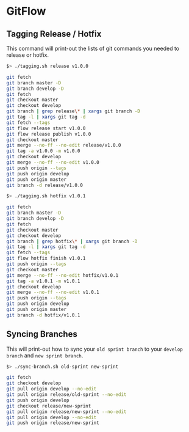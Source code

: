 # GitFlow

## Tagging Release / Hotfix

This command will print-out the lists of git commands you needed to release or hotfix.

```bash
$> ./tagging.sh release v1.0.0

git fetch
git branch master -D
git branch develop -D
git fetch
git checkout master
git checkout develop
git branch | grep release\* | xargs git branch -D
git tag -l | xargs git tag -d
git fetch --tags
git flow release start v1.0.0
git flow release publish v1.0.0
git checkout master
git merge --no-ff --no-edit release/v1.0.0
git tag -a v1.0.0 -m v1.0.0
git checkout develop
git merge --no-ff --no-edit v1.0.0
git push origin --tags
git push origin develop
git push origin master
git branch -d release/v1.0.0
```

```bash
$> ./tagging.sh hotfix v1.0.1

git fetch
git branch master -D
git branch develop -D
git fetch
git checkout master
git checkout develop
git branch | grep hotfix\* | xargs git branch -D
git tag -l | xargs git tag -d
git fetch --tags
git flow hotfix finish v1.0.1
git push origin --tags
git checkout master
git merge --no-ff --no-edit hotfix/v1.0.1
git tag -a v1.0.1 -m v1.0.1
git checkout develop
git merge --no-ff --no-edit v1.0.1
git push origin --tags
git push origin develop
git push origin master
git branch -d hotfix/v1.0.1
```

## Syncing Branches

This will print-out how to sync your `old sprint branch` to your `develop branch` and `new sprint branch`.

```bash
$> ./sync-branch.sh old-sprint new-sprint

git fetch
git checkout develop
git pull origin develop --no-edit
git pull origin release/old-sprint --no-edit
git push origin develop
git checkout release/new-sprint
git pull origin release/new-sprint --no-edit
git pull origin develop --no-edit
git push origin release/new-sprint
```
